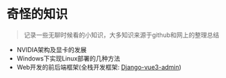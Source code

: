 # 奇怪的知识



> 记录一些无聊时候看的小知识，大多知识来源于github和网上的整理总结

- NVIDIA架构及显卡的发展
- Windows下实现Linux部署的几种方法
- Web开发的前后端框架(全栈开发框架: [Django-vue3-admin](https://django-vue-admin.com/))
